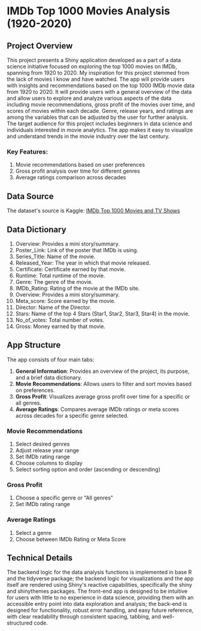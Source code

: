 # IMDb Top 1000 Movies Analysis (1920-2020)

## Project Overview

This project presents a Shiny application developed as a part of a data science initiative focused on exploring the top 1000 movies on IMDb, spanning from 1920 to 2020. My inspiration for this project stemmed from the lack of movies I know and have watched. The app will provide users with insights and recommendations based on the top 1000 IMDb movie data from 1920 to 2020. It will provide users with a general overview of the data and allow users to explore and analyze various aspects of the data including movie recommendations, gross profit of the movies over time, and scores of movies within each decade. Genre, release years, and ratings are among the variables that can be adjusted by the user for further analysis. The target audience for this project includes beginners in data science and individuals interested in movie analytics. The app makes it easy to visualize and understand trends in the movie industry over the last century.

### Key Features:

1. Movie recommendations based on user preferences
2. Gross profit analysis over time for different genres
3. Average ratings comparison across decades

## Data Source

The dataset's source is Kaggle: [IMDb Top 1000 Movies and TV Shows](https://www.kaggle.com/datasets/harshitshankhdhar/imdb-dataset-of-top-1000-movies-and-tv-shows/data)

## Data Dictionary

1. Overview: Provides a mini story/summary.
2. Poster_Link: Link of the poster that IMDb is using.
3. Series_Title: Name of the movie.
4. Released_Year: The year in which that movie released.
5. Certificate: Certificate earned by that movie.
6. Runtime: Total runtime of the movie.
7. Genre: The genre of the movie.
8. IMDb_Rating: Rating of the movie at the IMDb site.
9. Overview: Provides a mini story/summary.
10. Meta_score: Score earned by the movie.
11. Director: Name of the Director.
12. Stars: Name of the top 4 Stars (Star1, Star2, Star3, Star4) in the movie.
13. No_of_votes: Total number of votes.
14. Gross: Money earned by that movie.

## App Structure

The app consists of four main tabs:

1. **General Information**: Provides an overview of the project, its purpose, and a brief data dictionary.
2. **Movie Recommendations**: Allows users to filter and sort movies based on preferences.
3. **Gross Profit**: Visualizes average gross profit over time for a specific or all genres.
4. **Average Ratings**: Compares average IMDb ratings or meta scores across decades for a specific genre selected.

### Movie Recommendations

1. Select desired genres
2. Adjust release year range
3. Set IMDb rating range
4. Choose columns to display
5. Select sorting option and order (ascending or descending)

### Gross Profit

1. Choose a specific genre or "All genres"
2. Set IMDb rating range

### Average Ratings

1. Select a genre
2. Choose between IMDb Rating or Meta Score

## Technical Details

The backend logic for the data analysis functions is implemented in base R and the tidyverse package; the backend logic for visualizations and the app itself are rendered using Shiny's reactive capabilities, specifically the shiny and shinythemes packages. The front-end app is designed to be intuitive for users with little to no experience in data science, providing them with an accessible entry point into data exploration and analysis; the back-end is designed for functionality, robust error handling, and easy future reference, with clear readability through consistent spacing, tabbing, and well-structured code.
